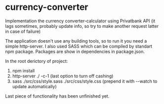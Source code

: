 # currency-converter

Implementation the currency converter-calculator using Privatbank API (it lags sometimes, probably update info, so try to make another request latter in case of failure)

The application doesn't use any building tools, so to run it you need a simple http-server. I also used SASS which can be compiled by standart npm package. 
Packages are show in dependencies in package.json.

In the root derictory of project:

1. npm install
2. http-server ./ -c-1 (last option to turn off cashing)
3. sass ./src/css/style.sass  ./src/css/style.css (prepend it with --watch to update automatically) 

Last piece of functionality has been unfinished yet.

